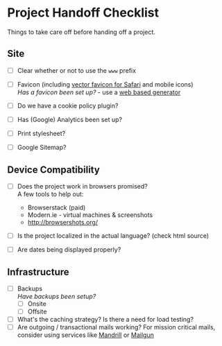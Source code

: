 # Project Handoff Checklist

Things to take care off before handing off a project.

## Site

- [ ] Clear whether or not to use the `www` prefix
- [ ] Favicon (including [vector favicon for Safari](http://blog.iconfactory.com/2015/11/the-new-favicon/) and mobile icons)   
_Has a favicon been set up?_ - use a [web based generator](http://www.favicon-generator.org)
- [ ] Do we have a cookie policy plugin?
- [ ] Has (Google) Analytics been set up?
- [ ] Print stylesheet?
- [ ] Google Sitemap?


## Device Compatibility

- [ ] Does the project work in browsers promised?    
A few tools to help out:
  - Browserstack (paid)
  - Modern.ie - virtual machines & screenshots
  - <http://browsershots.org/>

- [ ] Is the project localized in the actual language? (check html source)
- [ ] Are dates being displayed properly?

## Infrastructure

- [ ] Backups    
_Have backups been setup?_
  - [ ] Onsite
  - [ ] Offsite
- [ ] What's the caching strategy? Is there a need for load testing?
- [ ] Are outgoing / transactional mails working? For mission critical mails, consider using services like [Mandrill](http://mandrill.com) or [Mailgun](http://www.mailgun.com)
